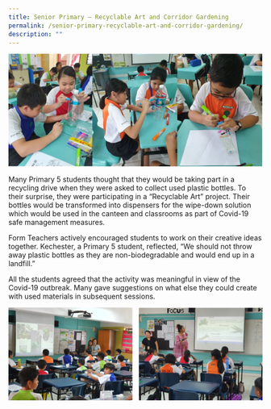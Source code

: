 ```yaml
---
title: Senior Primary – Recyclable Art and Corridor Gardening
permalink: /senior-primary-recyclable-art-and-corridor-gardening/
description: ""
---
```

![](/images/1-5.jpg)

<p>Many Primary 5 students thought that they would be taking part in a recycling drive when they were asked to collect used plastic bottles. To their surprise, they were participating in a &ldquo;Recyclable Art&rdquo; project. Their bottles would be transformed into dispensers for the wipe-down solution which would be used in the canteen and classrooms as part of Covid-19 safe management measures.</p>
<p>Form Teachers actively encouraged students to work on their creative ideas together. Kechester, a Primary 5 student, reflected, &ldquo;We should not throw away plastic bottles as they are non-biodegradable and would end up in a landfill.&rdquo;</p>
<p>All the students agreed that the activity was meaningful in view of the Covid-19 outbreak. Many gave suggestions on what else they could create with used materials in subsequent sessions.</p>

![](/images/p6.jpg)
